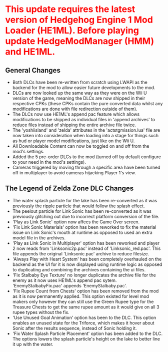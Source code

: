 <b><h1><span style="color:red">This update requires the latest version of Hedgehog Engine 1 Mod Loader (HE1ML). Before playing update HedgeModManager (HMM) and HE1ML.</span></h1></b>

## General Changes
- Both DLCs have been re-written from scratch using LWAPI as the backend for the mod to allow easier future developments to the mod.
- DLCs are now looked up the same way as they were on the Wii U version of the game, meaning the DLCs are now shipped in their respective CPKs (these CPKs contain the pure converted data whilst any modifications are done with file redirection outside of them).
- The DLCs now use HE1ML's append pac feature which allows modifications to be shipped as individual files in 'append archives' to reduce files instead of shipping the entire archive file twice.
- The 'yoshiisland' and 'zelda' attributes in the 'actstgmission.lua' file are now taken into consideration when loading into a stage for things such as hud or player model modifications, just like on the Wii U.
- All Downloadable Content can now be toggled on and off from the mod's settings.
- Added the 5 pre-order DLCs to the mod (turned off by default configure to your need in the mod's settings).
- Cameras triggered by moving through a specific area have been turned off in multiplayer to avoid cameras hijacking Player 1's view.

## The Legend of Zelda Zone DLC Changes
- The water splash particle for the lake has been re-converted as it was previously the ripple particle that would follow the splash effect.
- The peelout particle for Link Sonic has been re-converted as it was previously glitching out due to incorrect platform conversion of the file.
- 'Play as Link Sonic' option now affecs the Game Over screen.
- 'Fix Link Sonic Materials' option has been reworked to fix the material issue on Link Sonic's mouth at runtime as opposed to used an extra model file in the archives.
- 'Play as Link Sonic in Multiplayer' option has been reworked and player 2 now reads from 'Linksonic2p.pac' instead of 'Linksonic_red.pac'. This file appends the original 'Linksonic.pac' archive to reduce filesize.
- 'Always Play with Heart System' has been completely overhauled on the backend as the UI for it is now displayed using runtime logic as opposed to duplicating and combining the archives containing the ui files.
- 'Fix Stalbaby Eye Texture' no longer duplicates the archive file for the enemy as it now uses HE1ML's append pac sytem. 'EnemyStalbabyFix.pac' appends 'EnemyStalbaby.pac'.
- 'Fix Rupee Count from Chests' option has been removed from the mod as it is now permanently applied. This option existed for level mod makers only however they can still use the Green Rupee type for the Treasure Chests to get the same rupee amount as it would give on all 3 rupee types without the fix.
- 'Use Unused Goal Animation' option has been to the DLC. This option enables an unused state for the Triforce, which makes it hover about Sonic after the results sequence, instead of Sonic holding it.
- 'Fix Water Splash Particle Placement' option has been added to the DLC. The options lowers the splash particle's height on the lake to better line it up with the water.